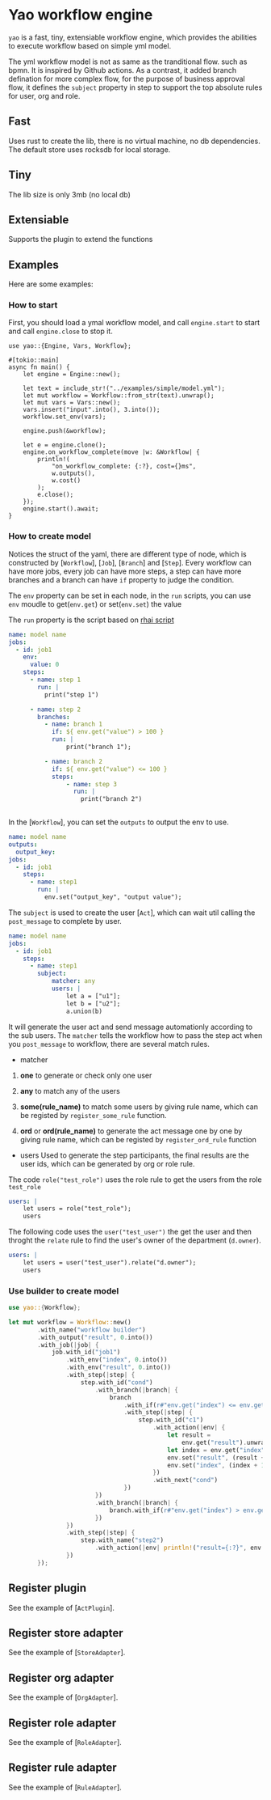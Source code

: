 # Yao workflow engine
`yao` is a fast, tiny, extensiable workflow engine, which provides the abilities to execute workflow based on simple yml model.

The yml workflow model is not as same as the tranditional flow. such as bpmn.  It is inspired by Github actions. As a contrast, it added branch defination for more complex flow, for the purpose of business approval flow, it defines the `subject` property in step to support the top absolute rules for user, org and role. 

## Fast
Uses rust to create the lib, there is no virtual machine, no db dependencies. The default store uses rocksdb for local storage.

## Tiny
The lib size is only 3mb (no local db)

## Extensiable
Supports the plugin to extend the functions


## Examples

Here are some examples:

### How to start
First, you should load a ymal workflow model, and call `engine.start` to start and call `engine.close` to stop it.

```no_run
use yao::{Engine, Vars, Workflow};

#[tokio::main]
async fn main() {
    let engine = Engine::new();

    let text = include_str!("../examples/simple/model.yml");
    let mut workflow = Workflow::from_str(text).unwrap();
    let mut vars = Vars::new();
    vars.insert("input".into(), 3.into());
    workflow.set_env(vars);

    engine.push(&workflow);

    let e = engine.clone();
    engine.on_workflow_complete(move |w: &Workflow| {
        println!(
            "on_workflow_complete: {:?}, cost={}ms",
            w.outputs(),
            w.cost()
        );
        e.close();
    });
    engine.start().await;
}
```

### How to create model

Notices the struct of the yaml, there are different type of node, which is constructed by [`Workflow`], [`Job`], [`Branch`] and [`Step`]. Every workflow can have more jobs, every job can have more steps, a step can have more branches and a branch can have `if` property to judge the condition.

The `env` property can be set in each node, in the `run` scripts, you can use `env` moudle to get(`env.get`) or set(`env.set`) the value

The `run` property is the script based on [rhai script](https://github.com/rhaiscript/rhai)

```yml
name: model name
jobs:
  - id: job1
    env:
      value: 0
    steps:
      - name: step 1
        run: |
          print("step 1")

      - name: step 2
        branches:
          - name: branch 1
            if: ${ env.get("value") > 100 }
            run: |
                print("branch 1");

          - name: branch 2
            if: ${ env.get("value") <= 100 }
            steps:
                - name: step 3
                  run: |
                    print("branch 2")
            
```

In the [`Workflow`], you can set the `outputs` to output the env to use.
```yml
name: model name
outputs:
  output_key:
jobs:
  - id: job1
    steps:
      - name: step1
        run: |
          env.set("output_key", "output value");
```

The `subject` is used to create the user [`Act`], which can wait util calling the `post_message` to complete by user.
```yml
name: model name
jobs:
  - id: job1
    steps:
      - name: step1
        subject: 
            matcher: any
            users: |
                let a = ["u1"];
                let b = ["u2"];
                a.union(b)
```
It will generate the user act and send message automationly according to the sub users.
The `matcher` tells the workflow how to pass the step act when you `post_message` to workflow, there are several match rules.

* matcher
1. **one** to generate or check only one user

2. **any** to match any of the users

3. **some(rule_name)** to match some users by giving rule name, which can be registed by `register_some_rule` function.

4. **ord** or **ord(rule_name)** to generate the act message one by one by giving rule name, which can be registed by `register_ord_rule` function

* users
Used to generate the step participants, the final results are the user ids, which can be generated by org or role rule.

The code `role("test_role")` uses the role rule to get the users from the role `test_role`
```yml
users: |
    let users = role("test_role");
    users
```
The following code uses the `user("test_user")` the get the user and then throght the `relate` rule to find the user's owner of the department (`d.owner`).
```yml
users: |
    let users = user("test_user").relate("d.owner");
    users
```

### Use builder to create model
```rust
use yao::{Workflow};

let mut workflow = Workflow::new()
        .with_name("workflow builder")
        .with_output("result", 0.into())
        .with_job(|job| {
            job.with_id("job1")
                .with_env("index", 0.into())
                .with_env("result", 0.into())
                .with_step(|step| {
                    step.with_id("cond")
                        .with_branch(|branch| {
                            branch
                                .with_if(r#"env.get("index") <= env.get("count")"#)
                                .with_step(|step| {
                                    step.with_id("c1")
                                        .with_action(|env| {
                                            let result =
                                                env.get("result").unwrap().as_i64().unwrap();
                                            let index = env.get("index").unwrap().as_i64().unwrap();
                                            env.set("result", (result + index).into());
                                            env.set("index", (index + 1).into());
                                        })
                                        .with_next("cond")
                                })
                        })
                        .with_branch(|branch| {
                            branch.with_if(r#"env.get("index") > env.get("count")"#)
                        })
                })
                .with_step(|step| {
                    step.with_name("step2")
                        .with_action(|env| println!("result={:?}", env.get("result").unwrap()))
                })
        });
```

## Register plugin
See the example of [`ActPlugin`].

## Register store adapter
See the example of [`StoreAdapter`].

## Register org adapter
See the example of [`OrgAdapter`].

## Register role adapter
See the example of [`RoleAdapter`].

## Register rule adapter
See the example of [`RuleAdapter`].



